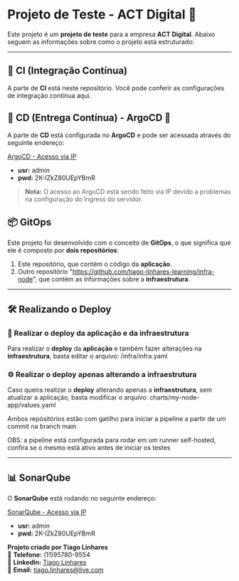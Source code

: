 # Projeto de Teste - ACT Digital 🚀

Este projeto é um **projeto de teste** para a empresa **ACT Digital**. Abaixo seguem as informações sobre como o projeto está estruturado:

---

## 🔧 CI (Integração Contínua)
A parte de **CI** está neste repositório. Você pode conferir as configurações de integração contínua aqui.

## 🚀 CD (Entrega Contínua) - ArgoCD 🦑
A parte de **CD** está configurada no **ArgoCD** e pode ser acessada através do seguinte endereço:

[ArgoCD - Acesso via IP](http://82.25.79.79:31295)

- **usr:** admin
- **pwd:** 2K-IZkZ80UEpYBmR

> **Nota:** O acesso ao ArgoCD está sendo feito via IP devido a problemas na configuração do Ingress do servidor.

## 📦 GitOps
Este projeto foi desenvolvido com o conceito de **GitOps**, o que significa que ele é composto por **dois repositórios**:

1. Este repositório, que contém o código da **aplicação**.
2. Outro repositório "https://github.com/tiago-linhares-learning/infra-node", que contém as informações sobre a **infraestrutura**.

---

## 🛠️ Realizando o Deploy
### 🔄 Realizar o deploy da aplicação e da infraestrutura
Para realizar o **deploy** da **aplicação** e também fazer alterações na **infraestrutura**, basta editar o arquivo: /infra/infra.yaml


### ⚙️ Realizar o deploy apenas alterando a infraestrutura
Caso queira realizar o **deploy** alterando apenas a **infraestrutura**, sem atualizar a aplicação, basta modificar o arquivo: charts/my-node-app/values.yaml

Ambos repósitórios estão com gatilho para iniciar a pipeline a partir de um commit na branch main

OBS: a pipeline está configurada para rodar em um runner self-hosted, confira se o mesmo está ativo antes de iniciar os testes

---

## 📊 SonarQube
O **SonarQube** está rodando no seguinte endereço:

[SonarQube - Acesso via IP](http://82.25.79.79:30289)

- **usr:** admin
- **pwd:** 2K-IZkZ80UEpYBmR

**Projeto criado por Tiago Linhares**  
📱 **Telefone:** (11)95780-9554  
🔗 **LinkedIn:** [Tiago Linhares](https://www.linkedin.com/in/tiago-m-linhares/)  
📧 **Email:** [tiago.linhares@live.com](mailto:tiago.linhares@live.com)




